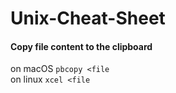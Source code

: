 # Unix-Cheat-Sheet

#### Copy file content to the clipboard  
on macOS ```pbcopy <file```  
on linux ```xcel <file```


